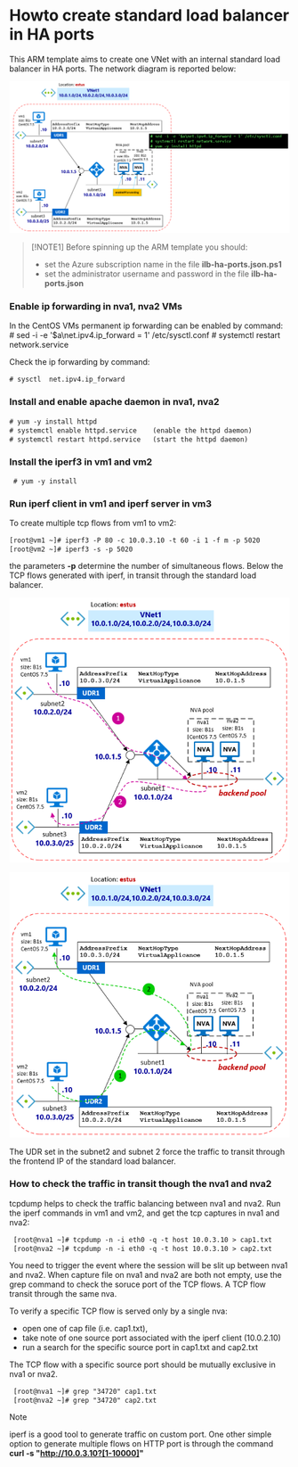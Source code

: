 <properties
pageTitle= '101 Azure ARM template to create a standard load balancer in HA ports'
description= "Azure standard load balancer in HA ports"
documentationcenter: na
services=""
documentationCenter="na"
authors="fabferri"
manager=""
editor=""/>

<tags
   ms.service="configuration-Example-Azure"
   ms.devlang="na"
   ms.topic="article"
   ms.tgt_pltfrm="na"
   ms.workload="na"
   ms.date="20/07/2018"
   ms.author="fabferri" />

# Howto create standard load balancer in HA ports
This ARM template aims to create one VNet with an internal standard load balancer in HA ports.
The network diagram is reported below:

[![1]][1]

> [!NOTE1]
> Before spinning up the ARM template you should:
> * set the Azure subscription name in the file **ilb-ha-ports.json.ps1**
> * set the administrator username and password in the file **ilb-ha-ports.json**
>

### Enable ip forwarding in nva1, nva2 VMs
In the CentOS VMs permanent ip forwarding can be enabled by command:
    # sed -i -e '$a\net.ipv4.ip_forward = 1' /etc/sysctl.conf
    # systemctl restart network.service

Check the ip forwarding by command:

    # sysctl  net.ipv4.ip_forward

### Install and enable apache daemon in nva1, nva2

    # yum -y install httpd
    # systemctl enable httpd.service    (enable the httpd daemon)
    # systemctl restart httpd.service   (start the httpd daemon)

### Install the iperf3 in vm1 and vm2

     # yum -y install

### Run iperf client in vm1 and iperf server in vm3
To create multiple tcp flows from vm1 to vm2:

    [root@vm1 ~]# iperf3 -P 80 -c 10.0.3.10 -t 60 -i 1 -f m -p 5020
    [root@vm2 ~]# iperf3 -s -p 5020

the parameters **-p** determine the number of simultaneous flows.
Below the TCP flows generated with iperf, in transit through the standard load balancer.

[![2]][2]

[![3]][3]

The UDR set in the subnet2 and subnet 2 force the traffic to transit through the frontend IP of the standard load balancer.

### How to check the traffic in transit though the nva1 and nva2
tcpdump helps to check the traffic balancing between nva1 and nva2.
Run the iperf commands in vm1 and vm2, and get the tcp captures in nva1 and nva2:

     [root@nva1 ~]# tcpdump -n -i eth0 -q -t host 10.0.3.10 > cap1.txt
     [root@nva2 ~]# tcpdump -n -i eth0 -q -t host 10.0.3.10 > cap2.txt

You need to trigger the event where the session will be slit up between nva1 and nva2.
When capture file on nva1 and nva2 are both not empty, use the grep command to check the soruce port of the TCP flows.
A TCP flow transit through the same nva.

To verify a specific TCP flow is served only by a single nva:
- open one of cap file (i.e. cap1.txt),
- take note of one source port associated with the iperf client (10.0.2.10)
- run a search for the specific source port in cap1.txt and cap2.txt

The TCP flow with a specific source port should be mutually exclusive in nva1 or nva2.

     [root@nva1 ~]# grep "34720" cap1.txt
     [root@nva2 ~]# grep "34720" cap2.txt

> [!NOTE]
> iperf is a good tool to generate traffic on custom port. 
> One other simple option to generate multiple flows on HTTP port is through the command
> **curl -s "http://10.0.3.10?[1-10000]"**
>

<!--Image References-->

[1]: ./media/network-diagram.png "network diagram"
[2]: ./media/flow1.png "tcp flow transit from vm1 to vm2"
[3]: ./media/flow2.png "tcp flow transit from vm2 to vm1"

<!--Link References-->

